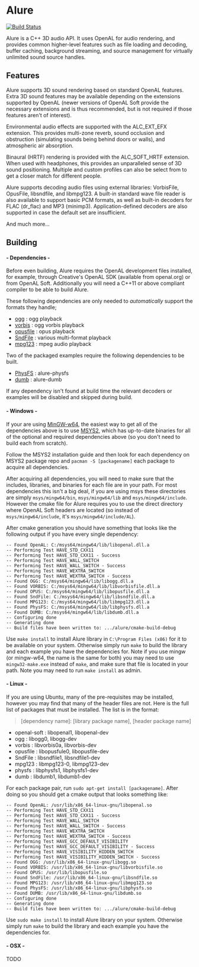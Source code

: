 Alure
=====

[![Build Status](https://api.travis-ci.org/kcat/alure.svg)](https://travis-ci.org/kcat/alure)

Alure is a C++ 3D audio API. It uses OpenAL for audio rendering, and provides
common higher-level features such as file loading and decoding, buffer caching,
background streaming, and source management for virtually unlimited sound
source handles.

Features
--------

Alure supports 3D sound rendering based on standard OpenAL features. Extra 3D
sound features may be available depending on the extensions supported by OpenAL
(newer versions of OpenAL Soft provide the necessary extensions and is thus
recommended, but is not required if those features aren't of interest).

Environmental audio effects are supported with the ALC_EXT_EFX extension. This
provides multi-zone reverb, sound occlusion and obstruction (simulating sounds
being behind doors or walls), and atmospheric air absorption.

Binaural (HRTF) rendering is provided with the ALC_SOFT_HRTF extension. When
used with headphones, this provides an unparalleled sense of 3D sound
positioning. Multiple and custom profiles can also be select from to get a
closer match for different people.

Alure supports decoding audio files using external libraries: VorbisFile,
OpusFile, libsndfile, and libmpg123. A built-in standard wave file reader is
also available to support basic PCM formats, as well as built-in decoders for
FLAC (dr_flac) and MP3 (minimp3). Application-defined decoders are also
supported in case the default set are insufficient.

And much more...

Building
--------

#### - Dependencies -
Before even building, Alure requires the OpenAL development files installed,
for example, through Creative's OpenAL SDK (available from openal.org) or from
OpenAL Soft. Additionally you will need a C++11 or above compliant compiler to
be able to build Alure.

These following dependencies are only needed to *automatically* support the
formats they handle;

* [ogg](https://xiph.org/ogg/) : ogg playback
* [vorbis](https://xiph.org/vorbis/) : ogg vorbis playback
* [opusfile](http://opus-codec.org/) : opus playback
* [SndFile](http://www.mega-nerd.com/libsndfile/) : various multi-format playback
* [mpg123](https://www.mpg123.de/) : mpeg audio playback

Two of the packaged examples require the following dependencies to be built.

* [PhysFS](https://icculus.org/physfs/) : alure-physfs
* [dumb](https://github.com/kode54/dumb) : alure-dumb

If any dependency isn't found at build time the relevant decoders or examples
will be disabled and skipped during build.

#### - Windows -

If your are using [MinGW-w64](https://mingw-w64.org/doku.php), the easiest way
to get all of the dependencies above is to use [MSYS2](http://www.msys2.org/),
which has up-to-date binaries for all of the optional and required dependencies
above (so you don't need to build each from scratch).

Follow the MSYS2 installation guide and then look for each dependency on MSYS2
package repo and `pacman -S [packagename]` each package to acquire all
dependencies.

After acquiring all dependencies, you will need to make sure that the includes,
libraries, and binaries for each file are in your path. For most dependencies
this isn't a big deal, if you are using msys these directories are simply
`msys/mingw64/bin`, `msys/mingw64/lib` and `msys/mingw64/include`. However the
cmake file for Alure requires you to use the direct directory where OpenAL Soft
headers are located (so instead of `msys/mingw64/include`, it's
`msys/mingw64/include/AL`).

After cmake generation you should have something that looks like the following
output if you have every single dependency:

    -- Found OpenAL: C:/msys64/mingw64/lib/libopenal.dll.a
    -- Performing Test HAVE_STD_CXX11
    -- Performing Test HAVE_STD_CXX11 - Success
    -- Performing Test HAVE_WALL_SWITCH
    -- Performing Test HAVE_WALL_SWITCH - Success
    -- Performing Test HAVE_WEXTRA_SWITCH
    -- Performing Test HAVE_WEXTRA_SWITCH - Success
    -- Found OGG: C:/msys64/mingw64/lib/libogg.dll.a
    -- Found VORBIS: C:/msys64/mingw64/lib/libvorbisfile.dll.a
    -- Found OPUS: C:/msys64/mingw64/lib/libopusfile.dll.a
    -- Found SndFile: C:/msys64/mingw64/lib/libsndfile.dll.a
    -- Found MPG123: C:/msys64/mingw64/lib/libmpg123.dll.a
    -- Found PhysFS: C:/msys64/mingw64/lib/libphysfs.dll.a
    -- Found DUMB: C:/msys64/mingw64/lib/libdumb.dll.a
    -- Configuring done
    -- Generating done
    -- Build files have been written to: .../alure/cmake-build-debug


Use `make install` to install Alure library in `C:\Program Files (x86)` for it
to be available on your system. Otherwise simply run `make` to build the
library and each example you have the dependencies for. Note if you use mingw
(or mingw-w64, the name is the same for both) you may need to use
`mingw32-make.exe` instead of `make`, and make sure that file is located in
your path.  Note you may need to run `make install` as admin.

#### - Linux -

If you are using Ubuntu, many of the pre-requisites may be installed, however
you may find that many of the header files are not.  Here is the full list of
packages that must be installed. The list is in the format:

>[dependency name]: [library package name], [header package name]

* openal-soft : libopenal1, libopenal-dev
* ogg : libogg0, libogg-dev
* vorbis : libvorbis0a, libvorbis-dev
* opusfile : libopusfule0, libopusfile-dev
* SndFile : libsndfile1, libsndfile1-dev
* mpg123 : libmpg123-0, libmpg123-dev
* physfs : libphysfs1, libphysfs1-dev
* dumb : libdumb1, libdumb1-dev

For each package pair, run `sudo apt-get install [packagename]`. After doing so
you should get a cmake output that looks something like:


    -- Found OpenAL: /usr/lib/x86_64-linux-gnu/libopenal.so
    -- Performing Test HAVE_STD_CXX11
    -- Performing Test HAVE_STD_CXX11 - Success
    -- Performing Test HAVE_WALL_SWITCH
    -- Performing Test HAVE_WALL_SWITCH - Success
    -- Performing Test HAVE_WEXTRA_SWITCH
    -- Performing Test HAVE_WEXTRA_SWITCH - Success
    -- Performing Test HAVE_GCC_DEFAULT_VISIBILITY
    -- Performing Test HAVE_GCC_DEFAULT_VISIBILITY - Success
    -- Performing Test HAVE_VISIBILITY_HIDDEN_SWITCH
    -- Performing Test HAVE_VISIBILITY_HIDDEN_SWITCH - Success
    -- Found OGG: /usr/lib/x86_64-linux-gnu/libogg.so
    -- Found VORBIS: /usr/lib/x86_64-linux-gnu/libvorbisfile.so
    -- Found OPUS: /usr/lib/libopusfile.so
    -- Found SndFile: /usr/lib/x86_64-linux-gnu/libsndfile.so
    -- Found MPG123: /usr/lib/x86_64-linux-gnu/libmpg123.so
    -- Found PhysFS: /usr/lib/x86_64-linux-gnu/libphysfs.so
    -- Found DUMB: /usr/lib/x86_64-linux-gnu/libdumb.so
    -- Configuring done
    -- Generating done
    -- Build files have been written to: .../alure/cmake-build-debug

Use `sudo make install` to install Alure library on your system. Otherwise
simply run `make` to build the library and each example you have the
dependencies for.

#### - OSX - 

TODO

